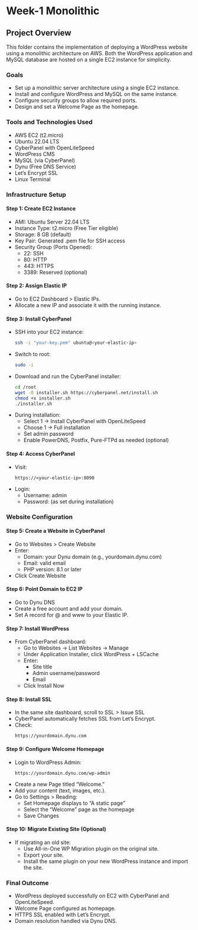 # Week-1 Monolithic

## Project Overview
This folder contains the implementation of deploying a WordPress website using a monolithic architecture on AWS. Both the WordPress application and MySQL database are hosted on a single EC2 instance for simplicity.

### Goals
- Set up a monolithic server architecture using a single EC2 instance.
- Install and configure WordPress and MySQL on the same instance.
- Configure security groups to allow required ports.
- Design and set a Welcome Page as the homepage.

### Tools and Technologies Used
- AWS EC2 (t2.micro)
- Ubuntu 22.04 LTS
- CyberPanel with OpenLiteSpeed
- WordPress CMS
- MySQL (via CyberPanel)
- Dynu (Free DNS Service)
- Let’s Encrypt SSL
- Linux Terminal

### Infrastructure Setup
#### Step 1: Create EC2 Instance
- AMI: Ubuntu Server 22.04 LTS
- Instance Type: t2.micro (Free Tier eligible)
- Storage: 8 GB (default)
- Key Pair: Generated .pem file for SSH access
- Security Group (Ports Opened):
  - 22: SSH
  - 80: HTTP
  - 443: HTTPS
  - 3389: Reserved (optional)

#### Step 2: Assign Elastic IP
- Go to EC2 Dashboard > Elastic IPs.
- Allocate a new IP and associate it with the running instance.

#### Step 3: Install CyberPanel
- SSH into your EC2 instance:
  ```bash
  ssh -i "your-key.pem" ubuntu@<your-elastic-ip>
  ```
- Switch to root:
  ```bash
  sudo -i
  ```
- Download and run the CyberPanel installer:
  ```bash
  cd /root
  wget -O installer.sh https://cyberpanel.net/install.sh
  chmod +x installer.sh
  ./installer.sh
  ```
- During installation:
  - Select 1 → Install CyberPanel with OpenLiteSpeed
  - Choose 1 → Full installation
  - Set admin password
  - Enable PowerDNS, Postfix, Pure-FTPd as needed (optional)

#### Step 4: Access CyberPanel
- Visit:
  ```
  https://<your-elastic-ip>:8090
  ```
- Login:
  - Username: admin
  - Password: (as set during installation)

### Website Configuration
#### Step 5: Create a Website in CyberPanel
- Go to Websites > Create Website
- Enter:
  - Domain: your Dynu domain (e.g., yourdomain.dynu.com)
  - Email: valid email
  - PHP version: 8.1 or later
- Click Create Website

#### Step 6: Point Domain to EC2 IP
- Go to Dynu DNS
- Create a free account and add your domain.
- Set A record for @ and www to your Elastic IP.

#### Step 7: Install WordPress
- From CyberPanel dashboard:
  - Go to Websites → List Websites → Manage
  - Under Application Installer, click WordPress + LSCache
  - Enter:
    - Site title
    - Admin username/password
    - Email
  - Click Install Now

#### Step 8: Install SSL
- In the same site dashboard, scroll to SSL > Issue SSL
- CyberPanel automatically fetches SSL from Let’s Encrypt.
- Check:
  ```
  https://yourdomain.dynu.com
  ```

#### Step 9: Configure Welcome Homepage
- Login to WordPress Admin:
  ```
  https://yourdomain.dynu.com/wp-admin
  ```
- Create a new Page titled “Welcome.”
- Add your content (text, images, etc.).
- Go to Settings > Reading:
  - Set Homepage displays to “A static page”
  - Select the “Welcome” page as the homepage
  - Save Changes

#### Step 10: Migrate Existing Site (Optional)
- If migrating an old site:
  - Use All-in-One WP Migration plugin on the original site.
  - Export your site.
  - Install the same plugin on your new WordPress instance and import the site.

### Final Outcome
- WordPress deployed successfully on EC2 with CyberPanel and OpenLiteSpeed.
- Welcome Page configured as homepage.
- HTTPS SSL enabled with Let’s Encrypt.
- Domain resolution handled via Dynu DNS.
